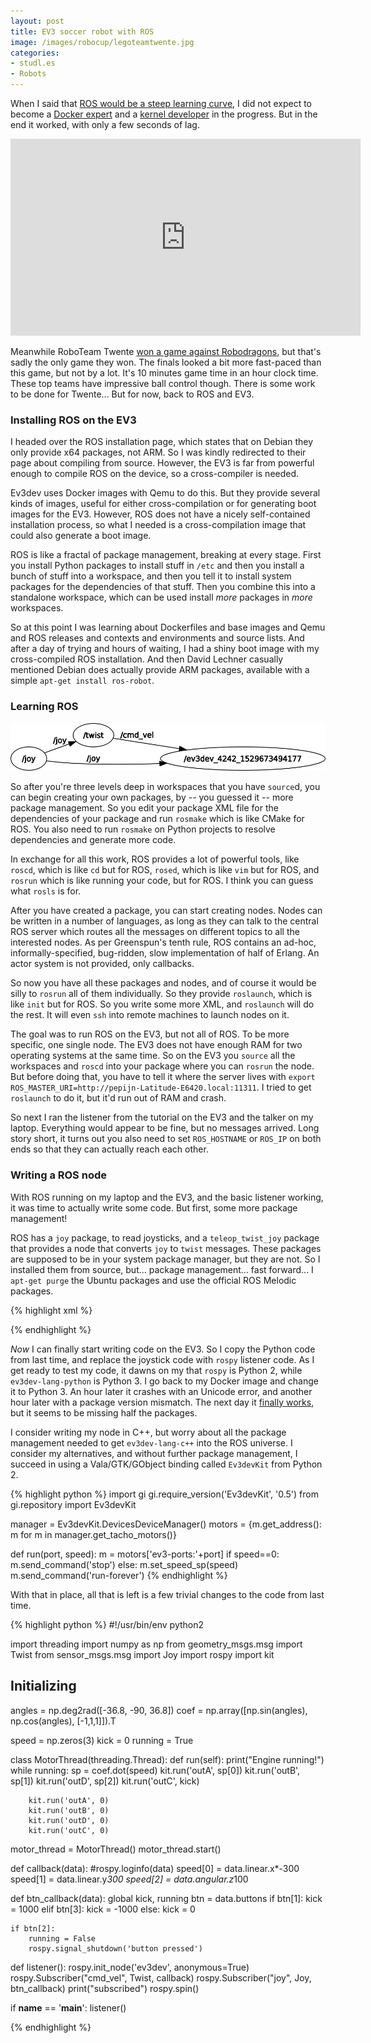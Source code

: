 ```yaml
---
layout: post
title: EV3 soccer robot with ROS
image: /images/robocup/legoteamtwente.jpg
categories:
- studl.es
- Robots
---
```


When I said that [ROS would be a steep learning curve](/2018/06/13/lego-ev3-robocup-robot.html), I did not expect to become a [Docker expert](https://github.com/pepijndevos/ev3dev-ros/blob/master/ev3-ros-cross.dockerfile) and a [kernel developer](https://github.com/ev3dev/ev3-kernel/commit/3a8f45f0a1953e441823e3804e260beb9ba12b3e) in the progress. But in the end it worked, with only a few seconds of lag.

<iframe width="560" height="315" src="https://www.youtube-nocookie.com/embed/efCNAxrmhRA?rel=0" frameborder="0" allow="autoplay; encrypted-media" allowfullscreen> </iframe>

Meanwhile RoboTeam Twente [won a game against Robodragons](https://www.youtube.com/watch?v=0ePLMrKmb4U&t=4235s), but that's sadly the only game they won. The finals looked a bit more fast-paced than this game, but not by a lot. It's 10 minutes game time in an hour clock time. These top teams have impressive ball control though. There is some work to be done for Twente... But for now, back to ROS and EV3.

### Installing ROS on the EV3

I headed over the ROS installation page, which states that on Debian they only provide x64 packages, not ARM. So I was kindly redirected to their page about compiling from source. However, the EV3 is far from powerful enough to compile ROS on the device, so a cross-compiler is needed.

Ev3dev uses Docker images with Qemu to do this. But they provide several kinds of images, useful for either cross-compilation or for generating boot images for the EV3. However, ROS does not have a nicely self-contained installation process, so what I needed is a cross-compilation image that could also generate a boot image.

ROS is like a fractal of package management, breaking at every stage. First you install Python packages to install stuff in `/etc` and then you install a bunch of stuff into a workspace, and then you tell it to install system packages for the dependencies of that stuff. Then you combine this into a standalone workspace, which can be used install *more* packages in *more* workspaces.

So at this point I was learning about Dockerfiles and base images and Qemu and ROS releases and contexts and environments and source lists. And after a day of trying and hours of waiting, I had a shiny boot image with my cross-compiled ROS installation. And then David Lechner casually mentioned Debian does actually provide ARM packages, available with a simple `apt-get install ros-robot`.

### Learning ROS

![graph](/images/robocup/rosgraph.png)

So after you're three levels deep in workspaces that you have `source`d, you can begin creating your own packages, by -- you guessed it -- more package management. So you edit your package XML file for the dependencies of your package and run `rosmake` which is like CMake for ROS. You also need to run `rosmake` on Python projects to resolve dependencies and generate more code.

In exchange for all this work, ROS provides a lot of powerful tools, like `roscd`, which is like `cd` but for ROS, `rosed`, which is like `vim` but for ROS, and `rosrun` which is like running your code, but for ROS. I think you can guess what `rosls` is for.

After you have created a package, you can start creating nodes. Nodes can be written in a number of languages, as long as they can talk to the central ROS server which routes all the messages on different topics to all the interested nodes. As per Greenspun's tenth rule, ROS contains an ad-hoc, informally-specified, bug-ridden, slow implementation of half of Erlang. An actor system is not provided, only callbacks.

So now you have all these packages and nodes, and of course it would be silly to `rosrun` all of them individually. So they provide `roslaunch`, which is like `init` but for ROS. So you write some more XML, and `roslaunch` will do the rest. It will even `ssh` into remote machines to launch nodes on it.

The goal was to run ROS on the EV3, but not all of ROS. To be more specific, one single node. The EV3 does not have enough RAM for two operating systems at the same time. So on the EV3 you `source` all the workspaces and `roscd` into your package where you can `rosrun` the node. But before doing that, you have to tell it where the server lives with `export ROS_MASTER_URI=http://pepijn-Latitude-E6420.local:11311`. I tried to get `roslaunch` to do it, but it'd run out of RAM and crash.

So next I ran the listener from the tutorial on the EV3 and the talker on my laptop. Everything would appear to be fine, but no messages arrived. Long story short, it turns out you also need to set `ROS_HOSTNAME` or `ROS_IP` on both ends so that they can actually reach each other.

### Writing a ROS node

With ROS running on my laptop and the EV3, and the basic listener working, it was time to actually write some code. But first, some more package management!

ROS has a `joy` package, to read joysticks, and a `teleop_twist_joy` package that provides a node that converts `joy` to `twist` messages. These packages are supposed to be in your system package manager, but they are not. So I installed them from source, but... package management... fast forward... I `apt-get purge` the Ubuntu packages and use the official ROS Melodic packages.

{% highlight xml %}
<launch>

  <node pkg="joy" name="joy" type="joy_node" output="screen">
    <param name="dev" type="str" value="/dev/input/js0" />
    <param name="deadzone" type="double" value="0.1" />
  </node>

  <node pkg="teleop_twist_joy" name="twist" type="teleop_node" output="screen">
    <param name="enable_button" type="int" value="4" />
    <param name="axis_linear/x" type="int" value="0" />
    <param name="axis_linear/y" type="int" value="1" />
    <param name="scale_linear/x" type="double" value="1" />
    <param name="scale_linear/y" type="double" value="1" />
    <param name="axis_angular" type="int" value="3" />
    <param name="scale_angular" type="double" value="1" />
  </node>

</launch>
{% endhighlight %}

*Now* I can finally start writing code on the EV3. So I copy the Python code from last time, and replace the joystick code with `rospy` listener code. As I get ready to test my code, it dawns on my that `rospy` is Python 2, while `ev3dev-lang-python` is Python 3. I go back to my Docker image and change it to Python 3. An hour later it crashes with an Unicode error, and another hour later with a package version mismatch. The next day it [finally works](https://hub.docker.com/r/pepijndevos/ev3dev-ros/), but it seems to be missing half the packages.

I consider writing my node in C++, but worry about all the package management needed to get `ev3dev-lang-c++` into the ROS universe. I consider my alternatives, and without further package management, I succeed in using a Vala/GTK/GObject binding called `Ev3devKit` from Python 2.

{% highlight python %}
import gi
gi.require_version('Ev3devKit', '0.5')
from gi.repository import Ev3devKit

manager = Ev3devKit.DevicesDeviceManager()
motors = {m.get_address(): m for m in manager.get_tacho_motors()}

def run(port, speed):
    m = motors['ev3-ports:'+port]
    if speed==0:
        m.send_command('stop')
    else:
        m.set_speed_sp(speed)
        m.send_command('run-forever')
{% endhighlight %}

With that in place, all that is left is a few trivial changes to the code from last time.

{% highlight python %}
#!/usr/bin/env python2

import threading
import numpy as np
from geometry_msgs.msg import Twist
from sensor_msgs.msg import Joy
import rospy
import kit

## Initializing ##

angles = np.deg2rad([-36.8, -90, 36.8])
coef = np.array([np.sin(angles), np.cos(angles), [-1,1,1]]).T

speed = np.zeros(3)
kick = 0
running = True

class MotorThread(threading.Thread):
    def run(self):
        print("Engine running!")
        while running:
            sp = coef.dot(speed)
            kit.run('outA', sp[0])
            kit.run('outB', sp[1])
            kit.run('outD', sp[2])
            kit.run('outC', kick)

        kit.run('outA', 0)
        kit.run('outB', 0)
        kit.run('outD', 0)
        kit.run('outC', 0)

motor_thread = MotorThread()
motor_thread.start()

def callback(data):
    #rospy.loginfo(data)
    speed[0] = data.linear.x*-300
    speed[1] = data.linear.y*300
    speed[2] = data.angular.z*100

def btn_callback(data):
    global kick, running
    btn = data.buttons
    if btn[1]:
        kick = 1000
    elif btn[3]:
        kick = -1000
    else:
        kick = 0
    
    if btn[2]:
        running = False
        rospy.signal_shutdown('button pressed')
    
def listener():
    rospy.init_node('ev3dev', anonymous=True)
    rospy.Subscriber("cmd_vel", Twist, callback)
    rospy.Subscriber("joy", Joy, btn_callback)
    print("subscribed")
    rospy.spin()

if __name__ == '__main__':
    listener()

{% endhighlight %}









